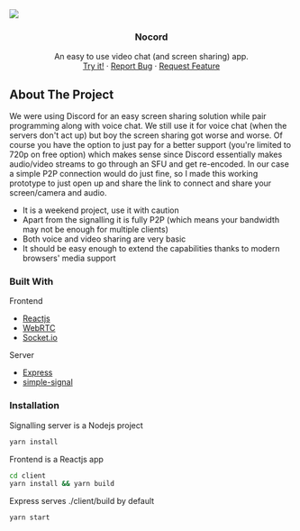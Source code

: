 
<a href="https://nocord.yigit.host">
<img src="https://i.imgur.com/RCBw6Br.jpg"></img>
</a>
<p align="center">
  <h3 align="center">Nocord</h3>

  <p align="center">
    An easy to use video chat (and screen sharing) app.
    <br />
    <a href="https://nocord.yigit.host">Try it!</a>
    ·
    <a href="https://github.com/yalanyali/nocord/issues">Report Bug</a>
    ·
    <a href="https://github.com/yalanyali/nocord/issues">Request Feature</a>
    <br />
  </p>
</p>


## About The Project

We were using Discord for an easy screen sharing solution while pair programming along with voice chat. We still use it for voice chat (when the servers don't act up) but boy the screen sharing got worse and worse. Of course you have the option to just pay for a better support (you're limited to 720p on free option) which makes sense since Discord essentially makes audio/video streams to go through an SFU and get re-encoded. In our case a simple P2P connection would do just fine, so I made this working prototype to just open up and share the link to connect and share your screen/camera and audio.

* It is a weekend project, use it with caution
* Apart from the signalling it is fully P2P (which means your bandwidth may not be enough for multiple clients)
* Both voice and video sharing are very basic
* It should be easy enough to extend the capabilities thanks to modern browsers' media support


### Built With

Frontend
* [Reactjs](https://reactjs.org/)
* [WebRTC](https://webrtc.org/)
* [Socket.io](https://socket.io/)

Server
* [Express](https://expressjs.com/)
* [simple-signal](https://github.com/t-mullen/simple-signal)

### Installation

Signalling server is a Nodejs project
```sh
yarn install
```
Frontend is a Reactjs app
```sh
cd client
yarn install && yarn build
```
Express serves ./client/build by default
```sh
yarn start
```
